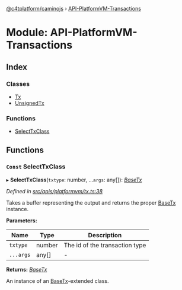 [@c4tplatform/caminojs](../README.md) › [API-PlatformVM-Transactions](api_platformvm_transactions.md)

# Module: API-PlatformVM-Transactions

## Index

### Classes

* [Tx](../classes/api_platformvm_transactions.tx.md)
* [UnsignedTx](../classes/api_platformvm_transactions.unsignedtx.md)

### Functions

* [SelectTxClass](api_platformvm_transactions.md#const-selecttxclass)

## Functions

### `Const` SelectTxClass

▸ **SelectTxClass**(`txtype`: number, ...`args`: any[]): *[BaseTx](../classes/api_platformvm_basetx.basetx.md)*

*Defined in [src/apis/platformvm/tx.ts:38](https://github.com/chain4travel/caminojs/blob/8077d740/src/apis/platformvm/tx.ts#L38)*

Takes a buffer representing the output and returns the proper [BaseTx](../classes/api_avm_basetx.basetx.md) instance.

**Parameters:**

Name | Type | Description |
------ | ------ | ------ |
`txtype` | number | The id of the transaction type  |
`...args` | any[] | - |

**Returns:** *[BaseTx](../classes/api_platformvm_basetx.basetx.md)*

An instance of an [BaseTx](../classes/api_avm_basetx.basetx.md)-extended class.

